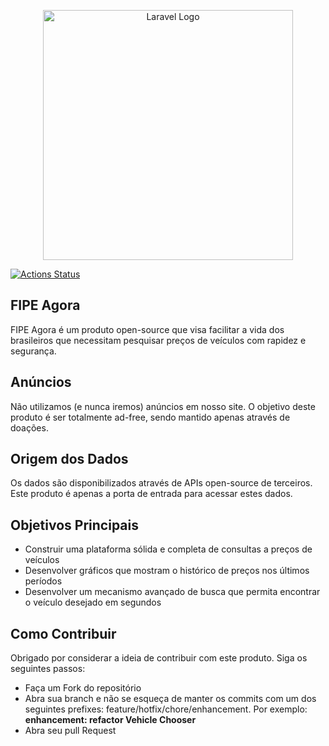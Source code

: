 <p align="center"><a href="https://fipeagora.com.br" target="_blank"><img src="https://i.imgur.com/nfCScY5.png" width="400" alt="Laravel Logo"></a></p>

[![Actions Status](https://github.com/VictorMLima98/wirefipe/workflows/wirefipe.yml/badge.svg)](https://github.com/VictorMLima98/wirefipe/actions)

## FIPE Agora

FIPE Agora é um produto open-source que visa facilitar a vida dos brasileiros que necessitam pesquisar preços de veículos com rapidez e segurança.

## Anúncios

Não utilizamos (e nunca iremos) anúncios em nosso site. O objetivo deste produto é ser totalmente ad-free, sendo mantido apenas através de doações.

## Origem dos Dados

Os dados são disponibilizados através de APIs open-source de terceiros. Este produto é apenas a porta de entrada para acessar estes dados.

## Objetivos Principais

- Construir uma plataforma sólida e completa de consultas a preços de veículos
- Desenvolver gráficos que mostram o histórico de preços nos últimos períodos
- Desenvolver um mecanismo avançado de busca que permita encontrar o veículo desejado em segundos

## Como Contribuir

Obrigado por considerar a ideia de contribuir com este produto. Siga os seguintes passos:

- Faça um Fork do repositório
- Abra sua branch e não se esqueça de manter os commits com um dos seguintes prefixes: feature/hotfix/chore/enhancement. Por exemplo: **enhancement: refactor Vehicle Chooser**
- Abra seu pull Request
